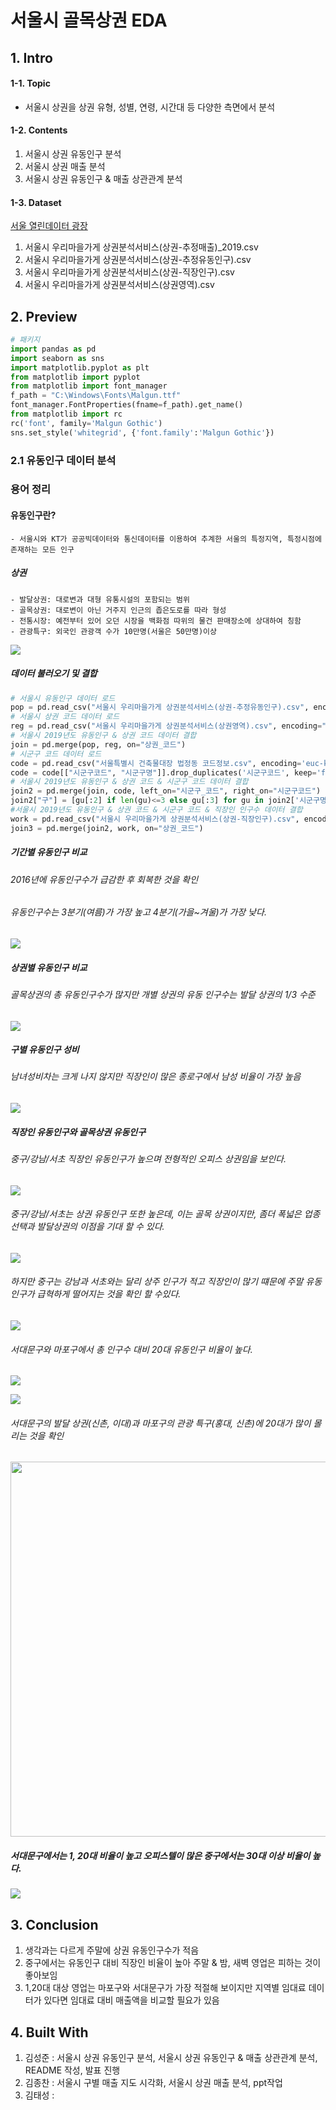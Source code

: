 # 서울시 골목상권 EDA
## 1. Intro
#### 1-1. Topic
- 서울시 상권을 상권 유형, 성별, 연령, 시간대 등 다양한 측면에서 분석

#### 1-2. Contents
1. 서울시 상권 유동인구 분석
2. 서울시 상권 매출 분석
3. 서울시 상권 유동인구 & 매출 상관관계 분석

#### 1-3. Dataset
[서울 열린데이터 광장](http://data.seoul.go.kr/dataList/3/literacyView.do)

1. 서울시 우리마을가게 상권분석서비스(상권-추정매출)_2019.csv
2. 서울시 우리마을가게 상권분석서비스(상권-추정유동인구).csv
3. 서울시 우리마을가게 상권분석서비스(상권-직장인구).csv
4. 서울시 우리마을가게 상권분석서비스(상권영역).csv

## 2. Preview

```python
# 패키지
import pandas as pd
import seaborn as sns
import matplotlib.pyplot as plt
from matplotlib import pyplot
from matplotlib import font_manager
f_path = "C:\Windows\Fonts\Malgun.ttf"
font_manager.FontProperties(fname=f_path).get_name()
from matplotlib import rc
rc('font', family='Malgun Gothic')
sns.set_style('whitegrid', {'font.family':'Malgun Gothic'})
```
### 2.1 유동인구 데이터 분석
### 용어 정리
#### 유동인구란?
    - 서울시와 KT가 공공빅데이터와 통신데이터를 이용하여 추계한 서울의 특정지역, 특정시점에 존재하는 모든 인구
    
##### 상권 
    - 발달상권: 대로변과 대형 유통시설의 포함되는 범위
    - 골목상권: 대로변이 아닌 거주지 인근의 좁은도로를 따라 형성
    - 전통시장: 예전부터 있어 오던 시장을 백화점 따위의 물건 판매장소에 상대하여 칭함
    - 관광특구: 외국인 관광객 수가 10만명(서울은 50만명)이상

<img src="https://user-images.githubusercontent.com/72846844/104978819-187d2f80-5a46-11eb-8d6d-90e0d1728908.png"></img> 

##### 데이터 불러오기 및 결합
```python
# 서울시 유동인구 데이터 로드
pop = pd.read_csv("서울시 우리마을가게 상권분석서비스(상권-추정유동인구).csv", encoding='euc-kr')
# 서울시 상권 코드 데이터 로드
reg = pd.read_csv("서울시 우리마을가게 상권분석서비스(상권영역).csv", encoding="euc-kr")
# 서울시 2019년도 유동인구 & 상권 코드 데이터 결합
join = pd.merge(pop, reg, on="상권_코드")
# 시군구 코드 데이터 로드
code = pd.read_csv("서울특별시 건축물대장 법정동 코드정보.csv", encoding='euc-kr')
code = code[["시군구코드", "시군구명"]].drop_duplicates('시군구코드', keep='first')
# 서울시 2019년도 유동인구 & 상권 코드 & 시군구 코드 데이터 결합
join2 = pd.merge(join, code, left_on="시군구_코드", right_on="시군구코드")
join2["구"] = [gu[:2] if len(gu)<=3 else gu[:3] for gu in join2['시군구명']]
#서울시 2019년도 유동인구 & 상권 코드 & 시군구 코드 & 직장인 인구수 데이터 결합
work = pd.read_csv("서울시 우리마을가게 상권분석서비스(상권-직장인구).csv", encoding='euc-kr')
join3 = pd.merge(join2, work, on="상권_코드")
```

##### 기간별 유동인구 비교
###### 2016년에 유동인구수가 급감한 후 회복한 것을 확인
###### 유동인구수는 3분기(여름)가 가장 높고 4분기(가을~겨울)가 가장 낮다.
<img src="https://user-images.githubusercontent.com/71831714/106831125-b3c30580-66d2-11eb-88d0-d3a11a72699f.png"></img>

##### 상권별 유동인구 비교
###### 골목상권의 총 유동인구수가 많지만 개별 상권의 유동 인구수는 발달 상권의 1/3 수준

<img src="https://user-images.githubusercontent.com/71831714/104885618-a7893980-59ab-11eb-8f58-2e5bd2e93363.png"></img>

##### 구별 유동인구 성비 
###### 남녀성비차는 크게 나지 않지만 직장인이 많은 종로구에서 남성 비율이 가장 높음

<img src="https://user-images.githubusercontent.com/71831714/106830912-529b3200-66d2-11eb-811d-f2b91fb0ac2b.png"></img>

##### 직장인 유동인구와 골목상권 유동인구

###### 중구/강남/서초 직장인 유동인구가 높으며 전형적인 오피스 상권임을 보인다.

<img src='https://user-images.githubusercontent.com/71831714/106826810-013b7480-66cb-11eb-9f00-f9533fced91a.png'></img>

###### 중구/강남/서초는 상권 유동인구 또한 높은데, 이는 골목 상권이지만, 좀더 폭넓은 업종 선택과 발달상권의 이점을 기대 할 수 있다. 

<img src='https://user-images.githubusercontent.com/71831714/106826859-1d3f1600-66cb-11eb-83b4-5dfbd31309c2.png'></img>

###### 하지만 중구는 강남과 서초와는 달리 상주 인구가 적고 직장인이 많기 떄문에 주말 유동인구가 급혁하게 떨어지는 것을 확인 할 수있다.

<img src='https://user-images.githubusercontent.com/72846844/104942808-3de34c80-59f8-11eb-94ff-26db59c37cb4.png'></img>

###### 서대문구와 마포구에서 총 인구수 대비 20대 유동인구 비율이 높다. 

<img src='https://user-images.githubusercontent.com/71831714/106829180-f97dcf00-66ce-11eb-9936-a257eb945ed2.png'></img>

<img src='https://user-images.githubusercontent.com/71831714/106830829-2f708280-66d2-11eb-84fa-db59adefb8d1.png'></img>

###### 서대문구의 발달 상권(신촌, 이대)과 마포구의 관광 특구(홍대, 신촌)에 20대가 많이 몰리는 것을 확인

<img src='https://user-images.githubusercontent.com/71831714/106828934-807e7780-66ce-11eb-9bab-739f6e2e4d66.png' width=600></img>

##### 서대문구에서는 1, 20대 비율이 높고 오피스텔이 많은 중구에서는 30대 이상 비율이 높다.

<img src='https://user-images.githubusercontent.com/71831714/106828854-5036d900-66ce-11eb-9a68-4c5df606e8a0.png'></img>

## 3. Conclusion

1. 생각과는 다르게 주말에 상권 유동인구수가 적음 
2. 중구에서는 유동인구 대비 직장인 비율이 높아 주말 & 밤, 새벽 영업은 피하는 것이 좋아보임
3. 1,20대 대상 영업는 마포구와 서대문구가 가장 적절해 보이지만 지역별 임대료 데이터가 있다면 임대료 대비 매출액을 비교할 필요가 있음

## 4. Built With

1. 김성준 : 서울시 상권 유동인구 분석, 서울시 상권 유동인구 & 매출 상관관계 분석, README 작성, 발표 진행
2. 김종찬 : 서울시 구별 매출 지도 시각화, 서울시 상권 매출 분석, ppt작업
3. 김태성 :
